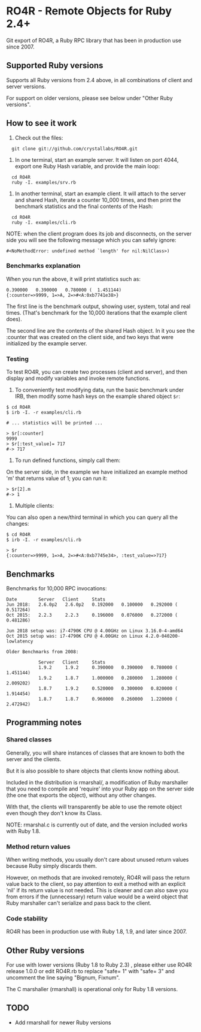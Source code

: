 # RO4R - Remote Objects for Ruby 2.4+

Git export of RO4R, a Ruby RPC library that has been in production use since 2007.

## Supported Ruby versions

Supports all Ruby versions from 2.4 above, in all combinations of client and server versions.

For support on older versions, please see below under "Other Ruby versions".

## How to see it work

1. Check out the files:

```
  git clone git://github.com/crystallabs/RO4R.git
```

1. In one terminal, start an example server. It will listen on port 4044, export one Ruby Hash variable, and provide the main loop:

```
  cd RO4R
  ruby -I. examples/srv.rb
```

1. In another terminal, start an example client. It will attach to the server and shared Hash, iterate a counter 10_000 times, and then print the benchmark statistics and the final contents of the Hash:

```
  cd RO4R
  ruby -I. examples/cli.rb
```

NOTE: when the client program does its job and disconnects, on the server side you will see the following message which you can safely ignore:

```
#<NoMethodError: undefined method `length' for nil:NilClass>)
```

### Benchmarks explanation

When you run the above, it will print statistics such as:

```
0.390000   0.390000   0.780000 (  1.451144)
{:counter=>9999, 1=>A, 2=>#<A:0xb7741e38>}
```

The first line is the benchmark output, showing user, system, total and real times. (That's benchmark for the 10,000 iterations that the example client does).

The second line are the contents of the shared Hash object. In it you see the :counter that was created on the client side, and two keys that were initialized by the example server.

### Testing

To test RO4R, you can create two processes (client and server), and then display and modify variables and invoke remote functions.

1. To conveniently test modifying data, run the basic benchmark under IRB, then modify some hash keys on the example shared object `$r`:

```
$ cd RO4R
$ irb -I. -r examples/cli.rb

# ... statistics will be printed ...

> $r[:counter]
9999
> $r[:test_value]= 717
#-> 717
```

1. To run defined functions, simply call them:

On the server side, in the example we have initialized an example method 'm' that returns value of 1; you can run it:

```
> $r[2].m
#-> 1
```

1. Multiple clients:

You can also open a new/third terminal in which you can query all the changes:

```
$ cd RO4R
$ irb -I. -r examples/cli.rb

> $r
{:counter=>9999, 1=>A, 2=>#<A:0xb7745e34>, :test_value=>717}
```

## Benchmarks

Benchmarks for 10,000 RPC invocations:

```
Date        Server   Client     Stats
Jun 2018:   2.6.0p2   2.6.0p2   0.192000   0.100000   0.292000 (  0.517264)
Oct 2015:   2.2.3     2.2.3     0.196000   0.076000   0.272000 (  0.481286)

Jun 2018 setup was: i7-4790K CPU @ 4.00GHz on Linux 3.16.0-4-amd64
Oct 2015 setup was: i7-4790K CPU @ 4.00GHz on Linux 4.2.0-040200-lowlatency

Older Benchmarks from 2008:

            Server   Client     Stats
            1.9.2     1.9.2     0.390000   0.390000   0.780000 (  1.451144)
            1.9.2     1.8.7     1.000000   0.280000   1.280000 (  2.009202)
            1.8.7     1.9.2     0.520000   0.300000   0.820000 (  1.914454)
            1.8.7     1.8.7     0.960000   0.260000   1.220000 (  2.472942)
```

## Programming notes

### Shared classes

Generally, you will share instances of classes that are known to both the server and the clients.

But it is also possible to share objects that clients know nothing about.

Included in the distribution is rmarshal/, a modification of
Ruby marshaller that you need to compile and 'require' into
your Ruby app on the server side (the one that exports the object),
without any other changes.

With that, the clients will transparently be able to use the remote
object even though they don't know its Class.

NOTE: rmarshal.c is currently out of date, and the version included works with Ruby 1.8.

### Method return values

When writing methods, you usually don't care about unused return
values because Ruby simply discards them.

However, on methods that are invoked remotely, RO4R will pass the return
value back to the client,
so pay attention to exit a method with an explicit 'nil' if its return
value is not needed. This is cleaner and can also save you from errors
if the (unnecessary) return value would be a weird object that Ruby
marshaller can't serialize and pass back to the client.

### Code stability

RO4R has been in production use with Ruby 1.8, 1.9, and later since 2007.

## Other Ruby versions

For use with lower versions (Ruby 1.8 to Ruby 2.3) , please either use RO4R release 1.0.0
or edit RO4R.rb to replace "safe= 1" with "safe= 3" and uncomment the line saying
"Bignum, Fixnum".

The C marshaller (rmarshall) is operational only for Ruby 1.8 versions.

## TODO

* Add rmarshall for newer Ruby versions

